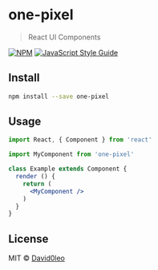 # one-pixel

> React UI Components

[![NPM](https://img.shields.io/npm/v/one-pixel.svg)](https://www.npmjs.com/package/one-pixel) [![JavaScript Style Guide](https://img.shields.io/badge/code_style-standard-brightgreen.svg)](https://standardjs.com)

## Install

```bash
npm install --save one-pixel
```

## Usage

```jsx
import React, { Component } from 'react'

import MyComponent from 'one-pixel'

class Example extends Component {
  render () {
    return (
      <MyComponent />
    )
  }
}
```

## License

MIT © [David0leo](https://github.com/David0leo)
